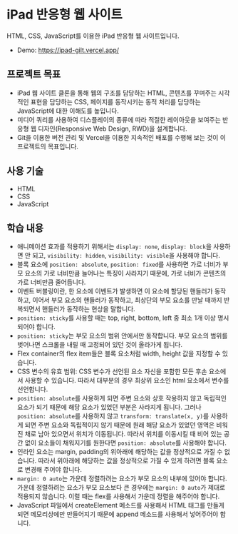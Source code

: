 # iPad 반응형 웹 사이트
HTML, CSS, JavaScript를 이용한 iPad 반응형 웹 사이트입니다.

- Demo: <a href="https://ipad-gilt.vercel.app/" target="_blank">https://ipad-gilt.vercel.app/</a>

## 프로젝트 목표
- iPad 웹 사이트 클론을 통해 웹의 구조를 담당하는 HTML, 콘텐츠를 꾸며주는 시각적인 표현을 담당하는 CSS, 페이지를 동작시키는 동적 처리를 담당하는 JavaScript에 대한 이해도를 높입니다.
- 미디어 쿼리를 사용하여 디스플레이의 종류에 따라 적절한 레이아웃을 보여주는 반응형 웹 디자인(Responsive Web Design, RWD)을 설계합니다.
- Git을 이용한 버전 관리 및 Vercel을 이용한 지속적인 배포를 수행해 보는 것이 이 프로젝트의 목표입니다.

## 사용 기술
- HTML
- CSS
- JavaScript

## 학습 내용
- 애니메이션 효과를 적용하기 위해서는 `display: none`, `display: block`을 사용하면 안 되고, `visibility: hidden`, `visibility: visible`을 사용해야 합니다.
- 블록 요소에 `position: absolute`, `position: fixed`를 사용하면 가로 너비가 부모 요소의 가로 너비만큼 늘어나는 특징이 사라지기 때문에, 가로 너비가 콘텐츠의 가로 너비만큼 줄어듭니다.
- 이벤트 버블링이란, 한 요소에 이벤트가 발생하면 이 요소에 할당된 핸들러가 동작하고, 이어서 부모 요소의 핸들러가 동작하고, 최상단의 부모 요소를 만날 때까지 반복되면서 핸들러가 동작하는 현상을 말합니다.
- `position: sticky`를 사용할 때는 top, right, bottom, left 중 최소 1개 이상 명시되어야 합니다.
- `position: sticky`는 부모 요소의 범위 안에서만 동작합니다. 부모 요소의 범위를 벗어나면 스크롤을 내릴 때 고정되어 있던 것이 올라가게 됩니다.
- Flex container의 flex item들은 블록 요소처럼 width, height 값을 지정할 수 있습니다.
- CSS 변수의 유효 범위: CSS 변수가 선언된 요소 자신을 포함한 모든 후손 요소에서 사용할 수 있습니다. 따라서 대부분의 경우 최상위 요소인 html 요소에서 변수를 선언합니다.
- `position: absolute`를 사용하게 되면 주변 요소와 상호 작용하지 않고 독립적인 요소가 되기 때문에 해당 요소가 있었던 부분은 사라지게 됩니다. 그러나 `position: absolute`를 사용하지 않고 `transform: translate(x, y)`를 사용하게 되면 주변 요소와 독립적이지 않기 때문에 원래 해당 요소가 있었던 영역은 비워진 채로 남아 있으면서 위치가 이동됩니다. 따라서 위치를 이동시킬 때 비어 있는 공간 없이 요소들이 채워지기를 원한다면 `position: absolute`를 사용해야 합니다.
- 인라인 요소는 margin, padding의 위아래에 해당하는 값을 정상적으로 가질 수 없습니다. 따라서 위아래에 해당하는 값을 정상적으로 가질 수 있게 하려면 블록 요소로 변경해 주어야 합니다.
- `margin: 0 auto`는 가운데 정렬하려는 요소가 부모 요소의 내부에 있어야 합니다. 가운데 정렬하려는 요소가 부모 요소보다 큰 경우에는 `margin: 0 auto`가 제대로 적용되지 않습니다. 이럴 때는 flex를 사용해서 가운데 정렬을 해주어야 합니다.
- JavaScript 파일에서 createElement 메소드를 사용해서 HTML 태그를 만들게 되면 메모리상에만 만들어지기 때문에 append 메소드를 사용해서 넣어주어야 합니다.
